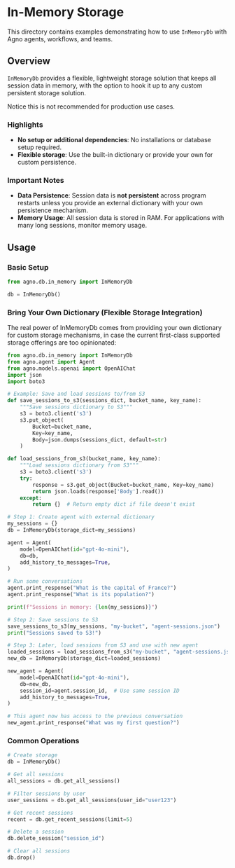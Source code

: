 # In-Memory Storage

This directory contains examples demonstrating how to use `InMemoryDb` with Agno agents, workflows, and teams.

## Overview

`InMemoryDb` provides a flexible, lightweight storage solution that keeps all session data in memory, with the option to hook it up to any custom persistent storage solution.

Notice this is not recommended for production use cases.

### Highlights

- **No setup or additional dependencies**: No installations or database setup required.
- **Flexible storage**: Use the built-in dictionary or provide your own for custom persistence.

### Important Notes

- **Data Persistence**: Session data is **not persistent** across program restarts unless you provide an external dictionary with your own persistence mechanism.
- **Memory Usage**: All session data is stored in RAM. For applications with many long sessions, monitor memory usage.

## Usage

### Basic Setup

```python
from agno.db.in_memory import InMemoryDb

db = InMemoryDb()
```

### Bring Your Own Dictionary (Flexible Storage Integration)

The real power of InMemoryDb comes from providing your own dictionary for custom storage mechanisms, in case the current first-class supported storage offerings are too opinionated:

```python
from agno.db.in_memory import InMemoryDb
from agno.agent import Agent
from agno.models.openai import OpenAIChat
import json
import boto3

# Example: Save and load sessions to/from S3
def save_sessions_to_s3(sessions_dict, bucket_name, key_name):
    """Save sessions dictionary to S3"""
    s3 = boto3.client('s3')
    s3.put_object(
        Bucket=bucket_name,
        Key=key_name,
        Body=json.dumps(sessions_dict, default=str)
    )

def load_sessions_from_s3(bucket_name, key_name):
    """Load sessions dictionary from S3"""
    s3 = boto3.client('s3')
    try:
        response = s3.get_object(Bucket=bucket_name, Key=key_name)
        return json.loads(response['Body'].read())
    except:
        return {}  # Return empty dict if file doesn't exist

# Step 1: Create agent with external dictionary
my_sessions = {}
db = InMemoryDb(storage_dict=my_sessions)

agent = Agent(
    model=OpenAIChat(id="gpt-4o-mini"),
    db=db,
    add_history_to_messages=True,
)

# Run some conversations
agent.print_response("What is the capital of France?")
agent.print_response("What is its population?")

print(f"Sessions in memory: {len(my_sessions)}")

# Step 2: Save sessions to S3
save_sessions_to_s3(my_sessions, "my-bucket", "agent-sessions.json")
print("Sessions saved to S3!")

# Step 3: Later, load sessions from S3 and use with new agent
loaded_sessions = load_sessions_from_s3("my-bucket", "agent-sessions.json")
new_db = InMemoryDb(storage_dict=loaded_sessions)

new_agent = Agent(
    model=OpenAIChat(id="gpt-4o-mini"),
    db=new_db,
    session_id=agent.session_id,  # Use same session ID
    add_history_to_messages=True,
)

# This agent now has access to the previous conversation
new_agent.print_response("What was my first question?")
```

### Common Operations

```python
# Create storage
db = InMemoryDb()

# Get all sessions
all_sessions = db.get_all_sessions()

# Filter sessions by user
user_sessions = db.get_all_sessions(user_id="user123")

# Get recent sessions
recent = db.get_recent_sessions(limit=5)

# Delete a session
db.delete_session("session_id")

# Clear all sessions
db.drop()
```
